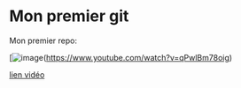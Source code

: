 # Mon premier git
Mon premier repo:

[![image](https://user-images.githubusercontent.com/112947420/188630333-74ea596b-6dae-4b63-9c86-fb1ed04a438e.png)(https://www.youtube.com/watch?v=qPwlBm78oig)

[lien vidéo](https://www.youtube.com/watch?v=qPwlBm78oig)     
